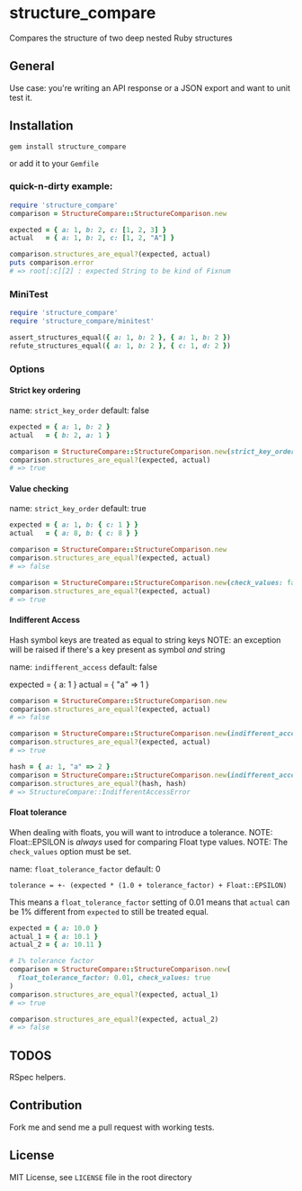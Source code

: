 # structure_compare

Compares the structure of two deep nested Ruby structures

## General

Use case: you're writing an API response or a JSON export and want to unit test it.

## Installation

```
gem install structure_compare
```

or add it to your `Gemfile`

### quick-n-dirty example:
```ruby
require 'structure_compare'
comparison = StructureCompare::StructureComparison.new

expected = { a: 1, b: 2, c: [1, 2, 3] }
actual   = { a: 1, b: 2, c: [1, 2, "A"] }

comparison.structures_are_equal?(expected, actual)
puts comparison.error
# => root[:c][2] : expected String to be kind of Fixnum
```

### MiniTest
```ruby
require 'structure_compare'
require 'structure_compare/minitest'

assert_structures_equal({ a: 1, b: 2 }, { a: 1, b: 2 })
refute_structures_equal({ a: 1, b: 2 }, { c: 1, d: 2 })
```

### Options

#### Strict key ordering
name: `strict_key_order`
default: false

```ruby
expected = { a: 1, b: 2 }
actual   = { b: 2, a: 1 }

comparison = StructureCompare::StructureComparison.new(strict_key_order: false)
comparison.structures_are_equal?(expected, actual)
# => true
```

#### Value checking
name: `strict_key_order`
default: true

```ruby
expected = { a: 1, b: { c: 1 } }
actual   = { a: 8, b: { c: 8 } }

comparison = StructureCompare::StructureComparison.new
comparison.structures_are_equal?(expected, actual)
# => false

comparison = StructureCompare::StructureComparison.new(check_values: false)
comparison.structures_are_equal?(expected, actual)
# => true
```

#### Indifferent Access
Hash symbol keys are treated as equal to string keys
NOTE: an exception will be raised if there's a key present as symbol _and_ string

name: `indifferent_access`
default: false

expected = { a: 1 }
actual   = { "a" => 1 }

```ruby
comparison = StructureCompare::StructureComparison.new
comparison.structures_are_equal?(expected, actual)
# => false

comparison = StructureCompare::StructureComparison.new(indifferent_access: true)
comparison.structures_are_equal?(expected, actual)
# => true

hash = { a: 1, "a" => 2 }
comparison = StructureCompare::StructureComparison.new(indifferent_access: true)
comparison.structures_are_equal?(hash, hash)
# => StructureCompare::IndifferentAccessError
```

#### Float tolerance

When dealing with floats, you will want to introduce a tolerance.
NOTE: Float::EPSILON is _always_ used for comparing Float type values.
NOTE: The `check_values` option must be set.

name: `float_tolerance_factor`
default: 0

```
tolerance = +- (expected * (1.0 + tolerance_factor) + Float::EPSILON)
```

This means a `float_tolerance_factor` setting of 0.01 means that `actual`
can be 1% different from `expected` to still be treated equal.

```ruby
expected = { a: 10.0 }
actual_1 = { a: 10.1 }
actual_2 = { a: 10.11 }

# 1% tolerance factor
comparison = StructureCompare::StructureComparison.new(
  float_tolerance_factor: 0.01, check_values: true
)
comparison.structures_are_equal?(expected, actual_1)
# => true

comparison.structures_are_equal?(expected, actual_2)
# => false
```

## TODOS

RSpec helpers.

## Contribution

Fork me and send me a pull request with working tests.

## License

MIT License, see `LICENSE` file in the root directory
